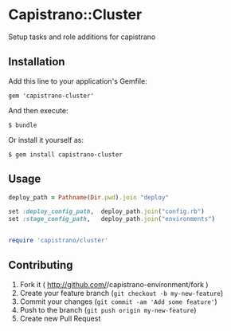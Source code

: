 # Capistrano::Cluster

Setup tasks and role additions for capistrano

## Installation

Add this line to your application's Gemfile:

    gem 'capistrano-cluster'

And then execute:

    $ bundle

Or install it yourself as:

    $ gem install capistrano-cluster

## Usage

```ruby
deploy_path = Pathname(Dir.pwd).join "deploy"

set :deploy_config_path,  deploy_path.join("config.rb")
set :stage_config_path,   deploy_path.join("environments")


require 'capistrano/cluster'
```


## Contributing

1. Fork it ( http://github.com/<my-github-username>/capistrano-environment/fork )
2. Create your feature branch (`git checkout -b my-new-feature`)
3. Commit your changes (`git commit -am 'Add some feature'`)
4. Push to the branch (`git push origin my-new-feature`)
5. Create new Pull Request
